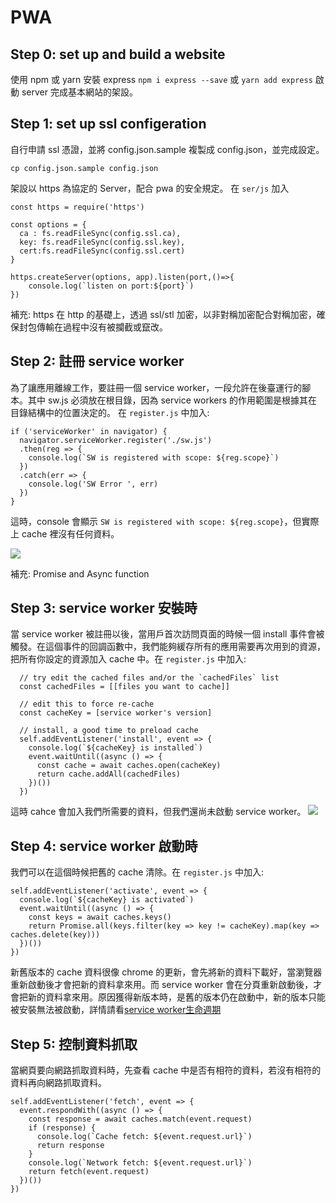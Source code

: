 # PWA
## Step 0: set up and build a website
使用 npm 或 yarn 安裝 express `npm i express --save` 或 `yarn add express`
啟動 server 完成基本網站的架設。

## Step 1: set up ssl configeration
自行申請 ssl 憑證，並將 config.json.sample 複製成 config.json，並完成設定。

`cp config.json.sample config.json`

架設以 https 為協定的 Server，配合 pwa 的安全規定。
在 `ser/js` 加入
```
const https = require('https')

const options = {
  ca : fs.readFileSync(config.ssl.ca),
  key: fs.readFileSync(config.ssl.key),
  cert:fs.readFileSync(config.ssl.cert)
}

https.createServer(options, app).listen(port,()=>{
    console.log(`listen on port:${port}`)
})
```
補充: https 在 http 的基礎上，透過 ssl/stl 加密，以非對稱加密配合對稱加密，確保封包傳輸在過程中沒有被攔截或竄改。

## Step 2: 註冊 service worker
為了讓應用離線工作，要註冊一個 service worker，一段允許在後臺運行的腳本。其中 sw.js 必須放在根目錄，因為 service workers 的作用範圍是根據其在目錄結構中的位置決定的。
在 `register.js` 中加入:
```
if ('serviceWorker' in navigator) {
  navigator.serviceWorker.register('./sw.js')
  .then(reg => {
    console.log(`SW is registered with scope: ${reg.scope}`)
  })
  .catch(err => {
    console.log('SW Error ', err)
  })
}
```
這時，console 會顯示 `SW is registered with scope: ${reg.scope}`，但實際上 cache 裡沒有任何資料。

![](https://i.imgur.com/WEwp3DY.png)

補充: Promise and Async function

## Step 3: service worker 安裝時
當 service worker 被註冊以後，當用戶首次訪問頁面的時候一個 install 事件會被觸發。在這個事件的回調函數中，我們能夠緩存所有的應用需要再次用到的資源，把所有你設定的資源加入 cache 中。在 `register.js` 中加入:

```
  // try edit the cached files and/or the `cachedFiles` list
  const cachedFiles = [[files you want to cache]]

  // edit this to force re-cache
  const cacheKey = [service worker's version]

  // install, a good time to preload cache
  self.addEventListener('install', event => {
    console.log(`${cacheKey} is installed`)
    event.waitUntil((async () => {
      const cache = await caches.open(cacheKey)
      return cache.addAll(cachedFiles)
    })())
  })
```
這時 cahce 會加入我們所需要的資料，但我們還尚未啟動 service worker。
![](https://i.imgur.com/x8Lg5Dm.png)

## Step 4: service worker 啟動時
我們可以在這個時候把舊的 cache 清除。在 `register.js` 中加入:
```
self.addEventListener('activate', event => {
  console.log(`${cacheKey} is activated`)
  event.waitUntil((async () => {
    const keys = await caches.keys()
    return Promise.all(keys.filter(key => key != cacheKey).map(key => caches.delete(key)))
  })())
})
```
新舊版本的 cache 資料很像 chrome 的更新，會先將新的資料下載好，當瀏覽器重新啟動後才會把新的資料拿來用。而 service worker 會在分頁重新啟動後，才會把新的資料拿來用。原因獲得新版本時，是舊的版本仍在啟動中，新的版本只能被安裝無法被啟動，詳情請看[service worker生命週期](https://developers.google.com/web/fundamentals/instant-and-offline/web-storage/offline-for-pwa?hl=zh-tw)

## Step 5: 控制資料抓取
當網頁要向網路抓取資料時，先查看 cache 中是否有相符的資料，若沒有相符的資料再向網路抓取資料。
```
self.addEventListener('fetch', event => {
  event.respondWith((async () => {
    const response = await caches.match(event.request)
    if (response) {
      console.log(`Cache fetch: ${event.request.url}`)
      return response
    }
    console.log(`Network fetch: ${event.request.url}`)
    return fetch(event.request)
  })())
})
```
